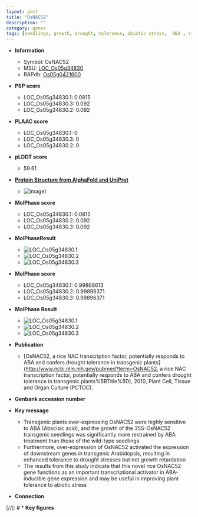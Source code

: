 ```yaml
---
layout: post
title: "OsNAC52"
description: ""
category: genes
tags: [seedlings, growth, drought, tolerance, abiotic stress,  ABA , stress, biotic stress, drought stress, transcriptional activator, ABA, abscisic acid]
---
```


* **Information**  
    + Symbol: OsNAC52  
    + MSU: [LOC_Os05g34830](http://rice.plantbiology.msu.edu/cgi-bin/ORF_infopage.cgi?orf=LOC_Os05g34830)  
    + RAPdb: [Os05g0421600](http://rapdb.dna.affrc.go.jp/viewer/gbrowse_details/irgsp1?name=Os05g0421600)  

* **PSP score**  
    + LOC_Os05g34830.1: 0.0815 
    + LOC_Os05g34830.3: 0.092 
    + LOC_Os05g34830.2: 0.092 

* **PLAAC score**  
    + LOC_Os05g34830.1: 0 
    + LOC_Os05g34830.3: 0 
    + LOC_Os05g34830.2: 0 

* **pLDDT score**
    + 59.61

* **[Protein Structure from AlphaFold and UniProt](https://www.uniprot.org/uniprotkb/Q0DI26/entry#structure)**
    + ![image](https://ricepsp.github.io/images/Q0/AF-Q0DI26-F1.png))

* **MolPhase score**
    + LOC_Os05g34830.1: 0.0815
    + LOC_Os05g34830.2: 0.092
    + LOC_Os05g34830.3: 0.092

* **MolPhaseResult**
    + ![LOC_Os05g34830.1](https://ricepsp.github.io/pictures/LOC_Os05g/LOC_Os05g34830.1.png)
    + ![LOC_Os05g34830.2](https://ricepsp.github.io/pictures/LOC_Os05g/LOC_Os05g34830.2.png)
    + ![LOC_Os05g34830.3](https://ricepsp.github.io/pictures/LOC_Os05g/LOC_Os05g34830.3.png)

* **MolPhase score**
    + LOC_Os05g34830.1: 0.99868613
    + LOC_Os05g34830.2: 0.99896371
    + LOC_Os05g34830.3: 0.99896371

* **MolPhase Result**
    + ![LOC_Os05g34830.1](https://304243504.github.io/Pictures/LOC_Os05g/LOC_Os05g34830.1.png)
    + ![LOC_Os05g34830.2](https://304243504.github.io/Pictures/LOC_Os05g/LOC_Os05g34830.2.png)
    + ![LOC_Os05g34830.3](https://304243504.github.io/Pictures/LOC_Os05g/LOC_Os05g34830.3.png)

* **Publication**  
    + [OsNAC52, a rice NAC transcription factor, potentially responds to ABA and confers drought tolerance in transgenic plants](http://www.ncbi.nlm.nih.gov/pubmed?term=OsNAC52, a rice NAC transcription factor, potentially responds to ABA and confers drought tolerance in transgenic plants%5BTitle%5D), 2010, Plant Cell, Tissue and Organ Culture (PCTOC).

* **Genbank accession number**  

* **Key message**  
    + Transgenic plants over-expressing OsNAC52 were highly sensitive to ABA (Abscisic acid), and the growth of the 35S-OsNAC52 transgenic seedlings was significantly more restrained by ABA treatment than those of the wild-type seedlings
    + Furthermore, over-expression of OsNAC52 activated the expression of downstream genes in transgenic Arabidopsis, resulting in enhanced tolerance to drought stresses but not growth retardation
    + The results from this study indicate that this novel rice OsNAC52 gene functions as an important transcriptional activator in ABA-inducible gene expression and may be useful in improving plant tolerance to abiotic stress

* **Connection**  

[//]: # * **Key figures**  


